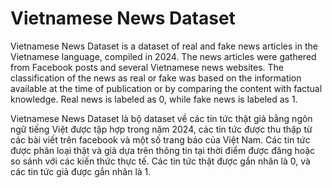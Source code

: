 # Vietnamese News Dataset

Vietnamese News Dataset is a dataset of real and fake news articles in the Vietnamese language, compiled in 2024. The news articles were gathered from Facebook posts and several Vietnamese news websites. The classification of the news as real or fake was based on the information available at the time of publication or by comparing the content with factual knowledge. Real news is labeled as 0, while fake news is labeled as 1.

Vietnamese News Dataset là bộ dataset về các tin tức thật giả bằng ngôn ngữ tiếng Việt được tập hợp trong năm 2024, các tin tức được thu thập từ các bài viết trên facebook và một số trang báo của Việt Nam. Các tin tức được phân loại thật và giả dựa trên thông tin tại thời điểm được đăng hoặc so sánh với các kiến thức thực tế. Các tin tức thật được gắn nhãn là 0, và các tin tức giả được gắn nhãn là 1.